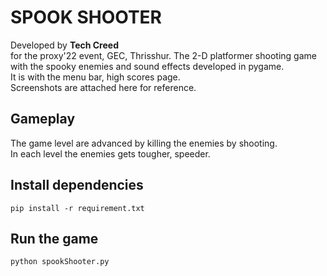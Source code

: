 # SPOOK SHOOTER
Developed by **Tech Creed**</br> for the proxy'22 event, GEC, Thrisshur.
The 2-D platformer shooting game with the spooky enemies and sound effects developed in pygame. </br>
It is with the menu bar, high scores page. </br>
Screenshots are attached here for reference. </br>

## Gameplay
The game level are advanced by killing the enemies by shooting.</br>
In each level the enemies gets tougher, speeder.


## Install dependencies
```
pip install -r requirement.txt
```

## Run the game
```
python spookShooter.py
```

